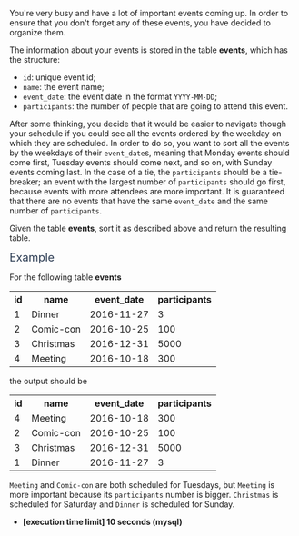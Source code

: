 <p>You're very busy and have a lot of important events coming up. In order to ensure that you don't forget any of these events, you have decided to organize them.</p>
<p>The information about your events is stored in the table <strong>events</strong>, which has the structure:</p>
<ul>
<li><code>id</code>: unique event id;</li>
<li><code>name</code>: the event name;</li>
<li><code>event_date</code>: the event date in the format <code>YYYY-MM-DD</code>;</li>
<li><code>participants</code>: the number of people that are going to attend this event.</li>
</ul>
<p>After some thinking, you decide that it would be easier to navigate though your schedule if you could see all the events ordered by the weekday on which they are scheduled. In order to do so, you want to sort all the events by the weekdays of their <code>event_date</code>s, meaning that Monday events should come first, Tuesday events should come next, and so on, with Sunday events coming last. In the case of a tie, the <code>participants</code> should be a tie-breaker; an event with the largest number of <code>participants</code> should go first, because events with more attendees are more important. It is guaranteed that there are no events that have the same <code>event_date</code> and the same number of <code>participants</code>.</p>
<p>Given the table <strong>events</strong>, sort it as described above and return the resulting table.</p>
<p><span class="markdown--header" style="color:#2b3b52;font-size:1.4em">Example</span></p>
<p>For the following table <strong>events</strong></p>
<table>
  <tr>
    <th>id</th>
    <th>name</th>
    <th>event_date</th>
    <th>participants</th>
  </tr>
  <tr>
    <td>1</td>
    <td>Dinner</td>
    <td>2016-11-27</td>
    <td>3</td>
  </tr>
  <tr>
    <td>2</td>
    <td>Comic-con</td>
    <td>2016-10-25</td>
    <td>100</td>
  </tr>
  <tr>
    <td>3</td>
    <td>Christmas</td>
    <td>2016-12-31</td>
    <td>5000</td>
  </tr>
  <tr>
    <td>4</td>
    <td>Meeting</td>
    <td>2016-10-18</td>
    <td>300</td>
  </tr>
</table>
<p>the output should be</p>
<table>
<tr>
<th>id</th>
<th>name</th>
<th>event_date</th>
<th>participants</th>
</tr>
<tr>
<td>4</td>
<td>Meeting</td>
<td>2016-10-18</td>
<td>300</td>
</tr>
<tr>
<td>2</td>
<td>Comic-con</td>
<td>2016-10-25</td>
<td>100</td>
</tr>
<tr>
<td>3</td>
<td>Christmas</td>
<td>2016-12-31</td>
<td>5000</td>
</tr>
<tr>
<td>1</td>
<td>Dinner</td>
<td>2016-11-27</td>
<td>3</td>
</tr>
</table>
<p><code>Meeting</code> and <code>Comic-con</code> are both scheduled for Tuesdays, but <code>Meeting</code> is more important because its <code>participants</code> number is bigger. <code>Christmas</code> is scheduled for Saturday and <code>Dinner</code> is scheduled for Sunday.</p>
<ul>
<li><strong>[execution time limit] 10 seconds (mysql)</strong></li>
</ul>
